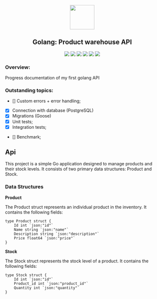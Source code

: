 <div align="center">
    <img src="https://raw.githubusercontent.com/rfyiamcool/golang_logo/3478773144ed1d8fe4081f205933752631529e9f/svg/golang_1.svg" width=80/>
    <h2>Golang: Product warehouse API</h2>
</div>

<p align="center">
     <a alt="Golang">
        <img src="https://img.shields.io/badge/Golang-v1.22.4-blue.svg" />
    </a>
    <a alt="Chi">
        <img src="https://img.shields.io/badge/Chi-v5.0.12-purple.svg" />
    </a>
    <a alt="Viper">
        <img src="https://img.shields.io/badge/Viper-v2-brightgreen.svg" />
    </a>
    <a alt="PostgreSQL">
        <img src="https://img.shields.io/badge/PostgreSQL-v14-lightgreen.svg" />
    </a>
     <a alt="Goose">
        <img src="https://img.shields.io/badge/Goose-v3.0.0-orange.svg" />
    </a>
     <a alt="Testcontainers">
        <img src="https://img.shields.io/badge/TestcontainersGo-v0.31.0-yellow.svg" />
    </a>
</p>

### Overview:

Progress documentation of my first golang API

### Outstanding topics:

- [] Custom errors + error handling;
- [x] Connection with database (PostgreSQL)
- [x] Migrations (Goose)
- [x] Unit tests;
- [x] Integration tests;
- [] Benchmark;

## Api

This project is a simple Go application designed to manage products and their stock levels. It consists of two primary data structures: Product and Stock.

### Data Structures

**Product**

The Product struct represents an individual product in the inventory. It contains the following fields:

```golang
type Product struct {
	Id int `json:"id"`
	Name string `json:"name"`
	Description string `json:"description"`
	Price float64 `json:"price"`
}
```

**Stock**

The Stock struct represents the stock level of a product. It contains the following fields:

```golang
type Stock struct {
	Id int `json:"id"`
	Product_id int `json:"product_id"`
	Quantity int `json:"quantity"`
}
```
